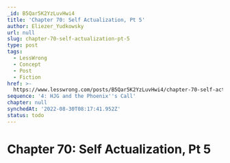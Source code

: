 ```yaml
---
_id: B5Qar5K2YzLuvHwi4
title: 'Chapter 70: Self Actualization, Pt 5'
author: Eliezer_Yudkowsky
url: null
slug: chapter-70-self-actualization-pt-5
type: post
tags:
  - LessWrong
  - Concept
  - Post
  - Fiction
href: >-
  https://www.lesswrong.com/posts/B5Qar5K2YzLuvHwi4/chapter-70-self-actualization-pt-5
sequence: '4: HJG and the Phoenix''s Call'
chapter: null
synchedAt: '2022-08-30T08:17:41.952Z'
status: todo
---
```


# Chapter 70: Self Actualization, Pt 5
